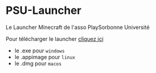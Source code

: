 # PSU-Launcher
Le Launcher Minecraft de l'asso PlaySorbonne Université

Pour télécharger le launcher [cliquez ici](launcher.playsorbonne.fr) 
- le .exe pour `windows`
- le .appimage pour `linux`
- le .dmg pour `macos`
